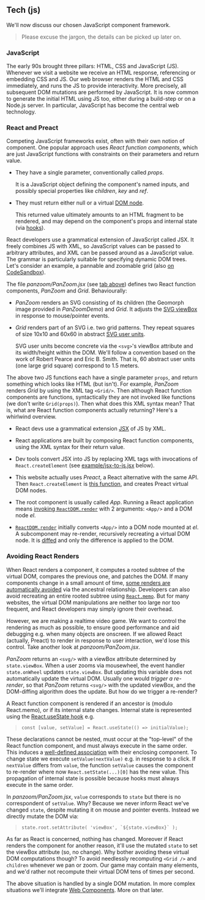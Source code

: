 ## Tech (js)

We'll now discuss our chosen JavaScript component framework.
> Please excuse the jargon, the details can be picked up later on.

### JavaScript

The early 90s brought three pillars: HTML, CSS and JavaScript (JS).
Whenever we visit a website we receive an HTML response, referencing or embedding CSS and JS.
Our web browser renders the HTML and CSS immediately, and runs the JS to provide interactivity.
More precisely, all subsequent DOM mutations are performed by JavaScript.
It is now common to generate the initial HTML using JS too,
either during a build-step or on a Node.js server.
In particular, JavaScript has become the central web technology.


### React and Preact

Competing JavaScript frameworks exist, often with their own notion of component.
One popular approach uses _React function components_, which are just JavaScript functions with constraints on their parameters and return value.

- They have a single parameter, conventionally called _props_.

  It is a JavaScript object defining the component's named inputs,
  and possibly special properties like _children_, _key_ and _ref_.

- They must return either null or a virtual [DOM node](https://developer.mozilla.org/en-US/docs/Web/API/Node).

  This returned value ultimately amounts to an HTML fragment to be rendered,
  and may depend on the component's props and internal state (via [hooks](https://reactjs.org/docs/hooks-intro.html)).

React developers use a grammatical extension of JavaScript called JSX.
It freely combines JS with XML, so JavaScript values can be passed to arbitrary attributes, and XML can be passed around as a JavaScript value. The grammar is particularly suitable for specifying dynamic DOM trees.
Let's consider an example, a pannable and zoomable grid (also [on CodeSandbox](https://codesandbox.io/s/rogue-markup-panzoom-yq060?file=/src/panzoom/PanZoom.jsx "@new-tab")).

<div
  class="tabs"
  height="400"
  id="tabs-panzoom"
  tabs="[
    { key: 'component', filepath: 'panzoom/PanZoomDemo' },
    { key: 'code', filepath: 'panzoom/PanZoom.jsx', folds: [{ line: 8, ch: 0 }] },
    { key: 'code', filepath: 'panzoom/PanZoomDemo.jsx' },
  ]"
></div>

The file _panzoom/PanZoom.jsx_ (see [tab above](#command "open-tab tabs-panzoom code--panzoom/PanZoom.jsx")) defines two React function components, _PanZoom_ and _Grid_.
Behaviourally:

- _PanZoom_ renders an SVG consisting of its children (the Geomorph image provided in _PanZoomDemo_) and _Grid_. It adjusts the [SVG viewBox](https://developer.mozilla.org/en-US/docs/Web/SVG/Attribute/viewBox) in response to mouse/pointer events.

- _Grid_ renders part of an SVG i.e. two grid patterns.
  They repeat squares of size 10x10 and 60x60 in abstract [SVG user units](https://www.w3.org/TR/SVG2/coords.html#TermUserUnits "@new-tab").

  <aside>
  
  SVG user units become concrete via the `<svg>`'s viewBox attribute and its width/height within the DOM.
  We'll follow a convention based on the work of Robert Pearce and Eric B. Smith. That is, 60 abstract user units (one large grid square) correspond to 1.5 meters.
  </aside>

The above two JS functions each have a single parameter `props`, and return something which looks like HTML (but isn't).
For example, _PanZoom_ renders _Grid_ by using the XML tag `<Grid/>`.
Then although React function components are functions, syntactically they are not invoked like functions (we don't write `Grid(props)`).
Then what does this XML syntax mean?
That is, what are React function components actually returning?
Here's a whirlwind overview.

- React devs use a grammatical extension [JSX](https://en.wikipedia.org/wiki/JSX_(JavaScript) "@new-tab") of JS by XML.
- React applications are built by composing React function components, using the XML syntax for their return value.
- Dev tools convert JSX into JS by replacing XML tags with invocations of `React.createElement` (see [example/jsx-to-js.jsx](#command "open-tab tabs-jsx-to-js") below).
- This website actually uses _Preact_, a React alternative with the same API.
  Then `React.createElement` is [this function](https://github.com/preactjs/preact/blob/master/src/create-element.js "@new-tab"),
  and creates Preact virtual DOM nodes.
- The root component is usually called _App_.
  Running a React application means [invoking `ReactDOM.render`](https://codesandbox.io/s/rogue-markup-panzoom-yq060?file=/src/index.js "@new-tab")
  with 2 arguments: `<App/>` and a DOM node _el_.

- [`ReactDOM.render`](https://github.com/preactjs/preact/blob/master/src/render.js "@new-tab") initially converts `<App/>` into a DOM node mounted at _el_.
  A subcomponent may re-render, recursively recreating a virtual DOM node.
  It is [diffed](https://github.com/preactjs/preact/blob/master/src/diff/index.js "@new-tab") and only the difference is applied to the DOM.

<div
  class="tabs"
  id="tabs-jsx-to-js"
  height="340"
  tabs="[ { key: 'code', filepath: 'example/jsx-to-js.jsx' } ]"
></div>

### Avoiding React Renders

<!--
Websites respond to interaction, sometimes without changing the DOM.
When they do mutate the DOM, they usually don't continually do so.
For example, zooming a map can be done with a CSS transform and a pre-existing CSS transition.
As another example, showing additional search results amounts to a single mutation.
-->

When React renders a component, it computes a rooted subtree of the virtual DOM,
compares the previous one, and patches the DOM.
If many components change in a small amount of time, [some renders are automatically avoided](https://github.com/preactjs/preact/blob/ebd87f3005d9558bfd3c5f38e0496a5d19553441/src/component.js#L221 "@new-tab") via the ancestral relationship.
Developers can also avoid recreating an entire rooted subtree using [`React.memo`](https://github.com/preactjs/preact/blob/master/compat/src/memo.js "@new-tab").
But for many websites, the virtual DOM manipulations are neither too large nor too frequent, and React developers may simply ignore their overhead.

However, we are making a realtime video game.
We want to control the rendering as much as possible, to ensure good performance and aid debugging e.g. when many objects are onscreen.
If we allowed React (actually, Preact) to render in response to user interaction, we'd lose this control.
Take another look at _panzoom/PanZoom.jsx_.

<div
  class="tabs"
  height="360"
  id="tabs-panzoom-again"
  tabs="[
    { key: 'code', filepath: 'panzoom/PanZoom.jsx' },
    { key: 'code', filepath: 'geom/rect.js' },
  ]"
></div>

_PanZoom_ returns an `<svg/>` with a viewBox attribute determined by `state.viewBox`.
When a user zooms via mousewheel, the event handler `state.onWheel` updates `state.viewBox`.
But updating this variable does not automatically update the virtual DOM.
Usually one would _trigger a re-render_, so that _PanZoom_ returns `<svg/>` with the updated viewBox, and the DOM-diffing algorithm does the update.
But how do we trigger a re-render?

A React function component is rendered if an ancestor is (modulo React.memo), or if its internal state changes. Internal state is represented using the [React.useState hook](https://reactjs.org/docs/hooks-state.html) e.g.

> `const [value, setValue] = React.useState(() => initialValue);`

These declarations cannot be nested, must occur at the "top-level" of the React function component, and must always execute in the same order.
This induces a [well-defined association](https://github.com/preactjs/preact/blob/98f130ee8695c2b4f7535205ddf02168192cdcac/hooks/src/index.js#L109 "@new-tab") with their enclosing component.
To change state we execute `setValue(nextValue)` e.g. in response to a click. If `nextValue` differs from `value`, the function `setValue` causes the component to re-render where now `React.setState(...)[0]` has the new value.
This propagation of internal state is possible because hooks must always execute in the same order.

In _panzoom/PanZoom.jsx_, `value` corresponds to `state` but there is no correspondent of `setValue`.
Why?
Because we never inform React we've changed `state`, despite mutating it on mouse and pointer events.
Instead we directly mutate the DOM via:

> ``state.root.setAttribute( 'viewBox', `${state.viewBox}` );``

<!-- By the way, `` `${state.viewBox}` `` amounts to `state.viewBox.toString()` which is defined in [geom/rect.js](#command "open-tab panzoom-again code--geom/rect.js"). -->

As far as React is concerned, nothing has changed.
Moreover if React renders the component for another reason, it'll use the mutated `state` to set the viewBox attribute (so, no change).
Why bother avoiding these virtual DOM computations though?
To avoid needlessly recomputing `<Grid />` and `children` whenever we pan or zoom.
Our game may contain many elements, and we'd rather not recompute their virtual DOM tens of times per second.

The above situation is handled by a single DOM mutation.
In more complex situations we'll integrate [Web Components](https://developer.mozilla.org/en-US/docs/Web/Web_Components).
More on that later.

<!-- ### CSS inside JS

Traditionally, CSS is provided in separate files,
linked in the `<head/>` and referenced by DOM elements via their space-separated attribute `class`.
Both _PanZoom_ and _PanZoomDemo_ above are styled using CSS-in-JS.
This means the CSS is written inside JS or JSX files, often together with the React component it applies to.
The npm module [Goober](https://www.npmjs.com/package/goober) handles this for us. -->
